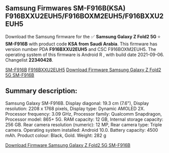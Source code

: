 <h2>Samsung Firmwares SM-F916B(KSA) F916BXXU2EUH5/F916BOXM2EUH5/F916BXXU2EUH5</h2>
Download the Samsung firmware for the ✅ <strong>Samsung Galaxy Z Fold2 5G </strong> ⭐ <strong>SM-F916B</strong> with product code <strong>KSA</strong> <strong> from Saudi Arabia</strong>. This firmware has version number PDA <strong>F916BXXU2EUH5</strong> and CSC F916BOXM2EUH5. The operating system of this firmware is Android R , with build date 2021-09-06. Changelist <strong>22340428</strong>.


[SM-F916B](https://samfirm.shop/samsung/model/SM-F916B)
[F916BXXU2EUH5](https://samfirm.shop/samsung/pda/F916BXXU2EUH5)
[Download Firmware Samsung Galaxy Z Fold2 5G SM-F916B](https://samfirm.shop/samsung/firmware/452551)
<h2>Summary description:</h2>
<p>Samsung Galaxy SM-F916B. Display diagonal: 19.3 cm (7.6"), Display resolution: 2208 x 1768 pixels, Display type: Dynamic AMOLED 2X. Processor frequency: 3.09 GHz, Processor family: Qualcomm Snapdragon, Processor model: 865+ 5G. RAM capacity: 12 GB, Internal storage capacity: 256 GB. Rear camera resolution (numeric): 12 MP, Rear camera type: Triple camera. Operating system installed: Android 10.0. Battery capacity: 4500 mAh. Product colour: Black, Gold. Weight: 282 g</p>


[Download Firmware Samsung Galaxy Z Fold2 5G SM-F916B](https://samfirm.shop/samsung/firmware/452551)
